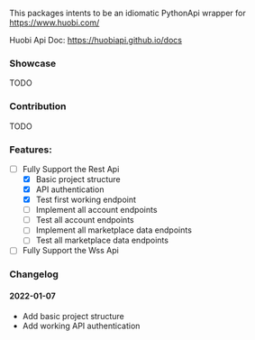 This packages intents to be an idiomatic PythonApi wrapper for https://www.huobi.com/

Huobi Api Doc: https://huobiapi.github.io/docs
### Showcase
TODO

### Contribution
TODO


### Features:
  - [ ] Fully Support the Rest Api
    - [x] Basic project structure
    - [x] API authentication
    - [x] Test first working endpoint
    - [ ] Implement all account endpoints
    - [ ] Test all account endpoints
    - [ ] Implement all marketplace data endpoints
    - [ ] Test all marketplace data endpoints

  - [ ] Fully Support the Wss Api

### Changelog
#### 2022-01-07 
* Add basic project structure
* Add working API authentication
